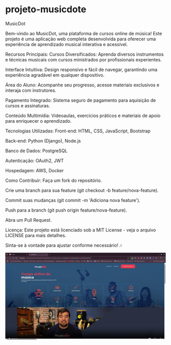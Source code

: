 # projeto-musicdote

MusicDot

Bem-vindo ao MusicDot, uma plataforma de cursos online de música! Este projeto é uma aplicação web completa desenvolvida para oferecer uma experiência de aprendizado musical interativa e acessível.

Recursos Principais:
Cursos Diversificados: Aprenda diversos instrumentos e técnicas musicais com cursos ministrados por profissionais experientes.

Interface Intuitiva: Design responsivo e fácil de navegar, garantindo uma experiência agradável em qualquer dispositivo.

Área do Aluno: Acompanhe seu progresso, acesse materiais exclusivos e interaja com instrutores.

Pagamento Integrado: Sistema seguro de pagamento para aquisição de cursos e assinaturas.

Conteúdo Multimídia: Videoaulas, exercícios práticos e materiais de apoio para enriquecer o aprendizado.

Tecnologias Utilizadas:
Front-end: HTML, CSS, JavaScript, Bootstrap

Back-end: Python (Django), Node.js

Banco de Dados: PostgreSQL

Autenticação: OAuth2, JWT

Hospedagem: AWS, Docker

Como Contribuir:
Faça um fork do repositório.

Crie uma branch para sua feature (git checkout -b feature/nova-feature).

Commit suas mudanças (git commit -m 'Adiciona nova feature').

Push para a branch (git push origin feature/nova-feature).

Abra um Pull Request.

Licença:
Este projeto está licenciado sob a MIT License - veja o arquivo LICENSE para mais detalhes.

Sinta-se à vontade para ajustar conforme necessário! 🎶

![musicdot](https://github.com/romario-rodrigues/projeto-musicdote/blob/main/projeto-musicdote/Captura%20de%20tela%20de%202025-03-10%2015-45-16.png)
